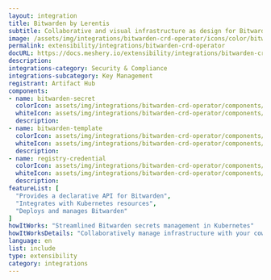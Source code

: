 ```yaml
---
layout: integration
title: Bitwarden by Lerentis
subtitle: Collaborative and visual infrastructure as design for Bitwarden by Lerentis
image: /assets/img/integrations/bitwarden-crd-operator/icons/color/bitwarden-crd-operator-color.svg
permalink: extensibility/integrations/bitwarden-crd-operator
docURL: https://docs.meshery.io/extensibility/integrations/bitwarden-crd-operator
description: 
integrations-category: Security & Compliance
integrations-subcategory: Key Management
registrant: Artifact Hub
components: 
- name: bitwarden-secret
  colorIcon: assets/img/integrations/bitwarden-crd-operator/components/bitwarden-secret/icons/color/bitwarden-secret-color.svg
  whiteIcon: assets/img/integrations/bitwarden-crd-operator/components/bitwarden-secret/icons/white/bitwarden-secret-white.svg
  description: 
- name: bitwarden-template
  colorIcon: assets/img/integrations/bitwarden-crd-operator/components/bitwarden-template/icons/color/bitwarden-template-color.svg
  whiteIcon: assets/img/integrations/bitwarden-crd-operator/components/bitwarden-template/icons/white/bitwarden-template-white.svg
  description: 
- name: registry-credential
  colorIcon: assets/img/integrations/bitwarden-crd-operator/components/registry-credential/icons/color/registry-credential-color.svg
  whiteIcon: assets/img/integrations/bitwarden-crd-operator/components/registry-credential/icons/white/registry-credential-white.svg
  description: 
featureList: [
  "Provides a declarative API for Bitwarden",
  "Integrates with Kubernetes resources",
  "Deploys and manages Bitwarden"
]
howItWorks: "Streamlined Bitwarden secrets management in Kubernetes"
howItWorksDetails: "Collaboratively manage infrastructure with your coworkers synchronously sharing the same designs."
language: en
list: include
type: extensibility
category: integrations
---
```

